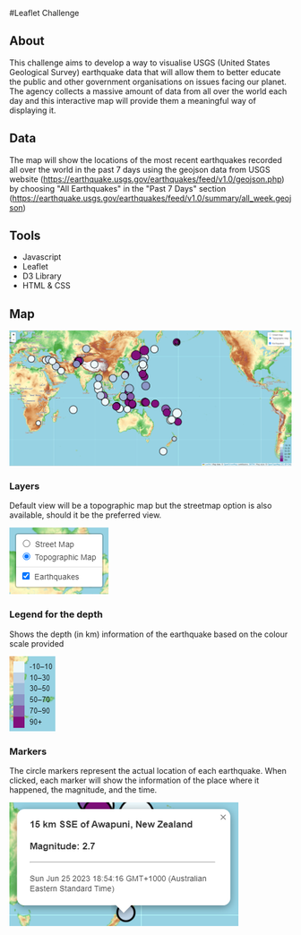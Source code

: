 #Leaflet Challenge

## About
This challenge aims to develop a way to visualise USGS (United States Geological Survey) earthquake data that will allow them to better educate the public and other government organisations on issues facing our planet. The agency collects a massive amount of data from all over the world each day and this interactive map will provide them a meaningful way of displaying it.

## Data
The map will show the locations of the most recent earthquakes recorded all over the world in the past 7 days using the geojson data from USGS website (https://earthquake.usgs.gov/earthquakes/feed/v1.0/geojson.php) by choosing "All Earthquakes" in the "Past 7 Days" section (https://earthquake.usgs.gov/earthquakes/feed/v1.0/summary/all_week.geojson)

## Tools
* Javascript 
* Leaflet
* D3 Library
* HTML & CSS

## Map
![Initial view](Images/map-init.png)

### Layers
Default view will be a topographic map but the streetmap option is also available, should it be the preferred view.

![Layer control](Images/layer-control.png)

### Legend for the depth
Shows the depth (in km) information of the earthquake based on the colour scale provided

![Legend](Images/depth-legend.png)

### Markers
The circle markers represent the actual location of each earthquake. When clicked, each marker will show the information of the place where it happened, the magnitude, and the time.

![Marker](Images/marker-info.png)
